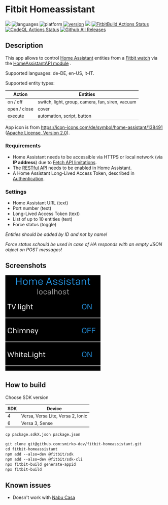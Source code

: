 # Fitbit Homeassistant

[![](https://img.shields.io/badge/Fitbit%20App%20Gallery-%2300B0B9?style=flat&logo=fitbit&logoColor=white)](https://gallery.fitbit.com/details/158edb1c-f748-4dbf-a682-b9dae2b74457)
![languages](https://img.shields.io/badge/languages-JavaScript%20|%20CSS-blue)
![platform](https://img.shields.io/badge/platforms-Ionic%20|%20Versa%20|%20Versa%202%20|%20Versa%20Lite%20|%20Versa%203%20|%20Sense-silver)
[![version](https://img.shields.io/badge/version-%201.0-blue)](https://github.com/smirko-dev/fitbit-homeassistant/blob/main/CHANGELOG.md)
[![](https://img.shields.io/badge/license-MIT-blue)](https://github.com/smirko-dev/fitbit-homeassistant/blob/main/LICENSE)
[![FitbitBuild Actions Status](https://github.com/smirko-dev/fitbit-homeassistant/workflows/FitbitBuild/badge.svg)](https://github.com/smirko-dev/fitbit-homeassistant/actions)
[![CodeQL Actions Status](https://github.com/smirko-dev/fitbit-homeassistant/workflows/CodeQL/badge.svg)](https://github.com/smirko-dev/fitbit-homeassistant/actions)
[![Github All Releases](https://img.shields.io/github/downloads/smirko-dev/fitbit-homeassistant/total.svg)](https://github.com/smirko-dev/fitbit-homeassistant/releases)
## Description

This app allows to control [Home Assistant](https://www.home-assistant.io/) entities from a [Fitbit watch](https://www.fitbit.com/global/eu/home) via the [HomeAssistantAPI module](companion/) .

Supported languages: de-DE, en-US, it-IT.

Supported entity types:
<table>
<thead>
  <tr>
    <th>Action</th>
    <th>Entities</th>
  </tr>
</thead>
<tbody>
  <tr>
    <td>on / off</td>
    <td>switch, light, group, camera, fan, siren, vacuum</td>
  </tr>
  <tr>
    <td>open / close</td>
    <td>cover</td>
  </tr>
  <tr>
    <td>execute</td>
    <td>automation, script, button</td>
  </tr>
</tbody>
</table>

App icon is from https://icon-icons.com/de/symbol/home-assistant/138491 ([Apache License, Version 2.0](https://www.apache.org/licenses/LICENSE-2.0)).

### Requirements

- Home Assistant needs to be accessible via HTTPS or local network (via **IP address**) due to [Fetch API limitations](https://dev.fitbit.com/build/reference/companion-api/fetch/).
- The [RESTful API](https://www.home-assistant.io/integrations/api/) needs to be enabled in Home Assistant.
- A Home Assistant Long-Lived Access Token, described in [Authentication](https://www.home-assistant.io/docs/authentication/).

### Settings

- Home Assistant URL (text)
- Port number (text)
- Long-Lived Access Token (text)
- List of up to 10 entities (text)
- Force status (toggle)

*Entities should be added by ID and not by name!*

*Force status schould be used in case of HA responds with an empty JSON object on POST messages!*

## Screenshots

![App](screenshots/app.png)

## How to build

Choose SDK version

| SDK | Device                            |
|-----|-----------------------------------|
| 4   | Versa, Versa Lite, Versa 2, Ionic |
| 6   | Versa 3, Sense                    |

```
cp package.sdkX.json package.json
```

```
git clone git@github.com:smirko-dev/fitbit-homeassistant.git
cd fitbit-homeassistant
npm add --also=dev @fitbit/sdk
npm add --also=dev @fitbit/sdk-cli
npx fitbit-build generate-appid
npx fitbit-build
```

## Known issues

- Doesn't work with [Nabu Casa](https://www.nabucasa.com/)
